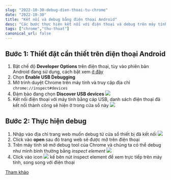 ```yaml
---
slug: "2022-10-30-debug-dien-thoai-tu-chrome"
date: "2022-10-30"
title: "Kết nối và debug bằng điện thoại Android"
desc: "Các bước thực hiện kết nối với điện thoại và debug trên máy tính"
tags: ["chrome","thu-thuat"]
canonical_url: false
---
```


## Bước 1: Thiết đặt cần thiết trên điện thoại Android

1. Bật chế độ **Developer Options** trên điện thoại, tùy vào phiên bản Android đang sử dụng, cách bật xem [ở đây](https://developer.android.com/studio/debug/dev-options.html)
2. Chọn **Enable USB Debugging**
3. Mở trình duyệt Chrome trên máy tính và truy cập địa chỉ `chrome://inspect#devices`
4. Đảm bảo đang chọn **Discover USB devices**
![](https://wd.imgix.net/image/BrQidfK9jaQyIHwdw91aVpkPiib2/4P4G0Hmt3CbDkqMoTOiY.png?auto=format&w=845)
5. Kết nối điện thoại với máy tính bằng cáp USB, danh sách điện thoại đã kết nối thành công sẽ hiện ở trong cửa sổ này
![](https://wd.imgix.net/image/BrQidfK9jaQyIHwdw91aVpkPiib2/7Iy1yVH62Xz40tbiwgRg.png?auto=format&w=845)

## Bước 2: Thực hiện debug

1. Nhập vào địa chỉ trang web muốn debug từ cửa sổ thiết bị đã kết nối
![](https://wd.imgix.net/image/BrQidfK9jaQyIHwdw91aVpkPiib2/JaZPnZlDhAywdFkn8vNm.png?auto=format&w=8450)
2. Click vào **open** sau đó trang web sẽ được mở trên điện thoại
3. Trên máy tính sẽ mở debug tool của Chrome và chúng ta có thể debug như mình bình thường bằng *inspect element* ![](https://wd.imgix.net/image/BrQidfK9jaQyIHwdw91aVpkPiib2/y9AaD4jeSmPRG4sQSylM.png?auto=format&w=42)
4. Click vào icon ![](https://wd.imgix.net/image/BrQidfK9jaQyIHwdw91aVpkPiib2/A5AtRECWSgsdtMZkI6g5.png?auto=format&w=44) kế bên nút inspect element để xem trực tiếp trên máy tính, song song với điện thoại

[Tham khảo](https://developer.chrome.com/docs/devtools/remote-debugging/)
